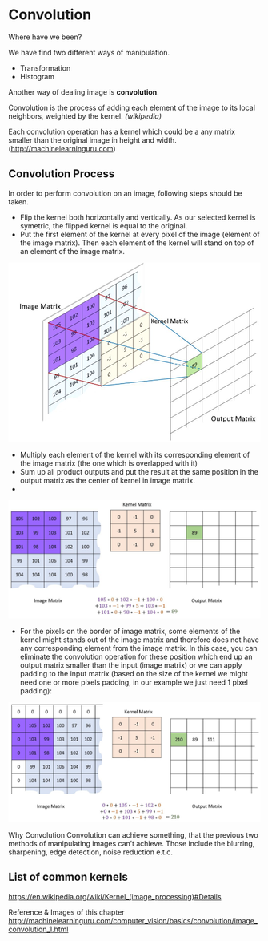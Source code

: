# Convolution 

Where have we been?

We have find two different ways of manipulation. 
- Transformation
- Histogram

Another way of dealing image is **convolution**.

Convolution is the process of adding each element of the image to its local neighbors, weighted by the kernel. *(wikipedia)*

Each convolution operation has a kernel which could be a any matrix smaller than the original image in height and width. (http://machinelearninguru.com)

## Convolution Process

In order to perform convolution on an image, following steps should be taken.

- Flip the kernel both horizontally and vertically. As our selected kernel is symetric, the flipped kernel is equal to the original.
- Put the first element of the kernel at every pixel of the image (element of the image matrix). Then each element of the kernel will stand on top of an element of the image matrix.

![](images/ImageConvolution/1.jpg)

- Multiply each element of the kernel with its corresponding element of the image matrix (the one which is overlapped with it)
- Sum up all product outputs and put the result at the same position in the output matrix as the center of kernel in image matrix.
- 
![](images/ImageConvolution/3.jpg)

- For the pixels on the border of image matrix, some elements of the kernel might stands out of the image matrix and therefore does not have any corresponding element from the image matrix. In this case, you can eliminate the convolution operation for these position which end up an output matrix smaller than the input (image matrix) or we can apply padding to the input matrix (based on the size of the kernel we might need one or more pixels padding, in our example we just need 1 pixel padding):

![](images/ImageConvolution/5.jpg)

Why Convolution
Convolution can achieve something, that the previous two methods of manipulating images can’t achieve. Those include the blurring, sharpening, edge detection, noise reduction e.t.c.

## List of common kernels

https://en.wikipedia.org/wiki/Kernel_(image_processing)#Details

Reference & Images of this chapter
http://machinelearninguru.com/computer_vision/basics/convolution/image_convolution_1.html